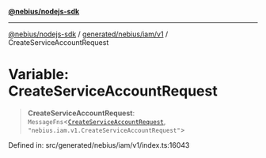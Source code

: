 [**@nebius/nodejs-sdk**](../../../../../README.md)

***

[@nebius/nodejs-sdk](../../../../../README.md) / [generated/nebius/iam/v1](../README.md) / CreateServiceAccountRequest

# Variable: CreateServiceAccountRequest

> **CreateServiceAccountRequest**: `MessageFns`\<[`CreateServiceAccountRequest`](../interfaces/CreateServiceAccountRequest.md), `"nebius.iam.v1.CreateServiceAccountRequest"`\>

Defined in: src/generated/nebius/iam/v1/index.ts:16043
